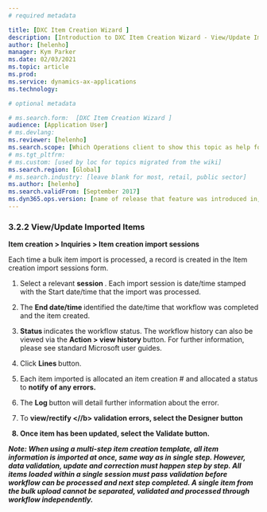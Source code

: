 ```yaml
---
# required metadata

title: [DXC Item Creation Wizard ]
description: [Introduction to DXC Item Creation Wizard - View/Update Imported Items  ]
author: [helenho]
manager: Kym Parker
ms.date: 02/03/2021
ms.topic: article
ms.prod: 
ms.service: dynamics-ax-applications
ms.technology: 

# optional metadata

# ms.search.form:  [DXC Item Creation Wizard ]
audience: [Application User]
# ms.devlang: 
ms.reviewer: [helenho]
ms.search.scope: [Which Operations client to show this topic as help for, to be set by content strategist, see list here: https://microsoft.sharepoint.com/teams/DynDoc/_layouts/15/WopiFrame.aspx?sourcedoc={23419e1c-eb64-42e9-aa9b-79875b428718}&action=edit&wd=target%28Core%20Dynamics%20AX%20CP%20requirements%2Eone%7C4CC185C0%2DEFAA%2D42CD%2D94B9%2D8F2A45E7F61A%2FVersions%20list%20for%20docs%20topics%7CC14BE630%2D5151%2D49D6%2D8305%2D554B5084593C%2F%29]
# ms.tgt_pltfrm: 
# ms.custom: [used by loc for topics migrated from the wiki]
ms.search.region: [Global]
# ms.search.industry: [leave blank for most, retail, public sector]
ms.author: [helenho]
ms.search.validFrom: [September 2017]
ms.dyn365.ops.version: [name of release that feature was introduced in, see list here: https://microsoft.sharepoint.com/teams/DynDoc/_layouts/15/WopiFrame.aspx?sourcedoc={23419e1c-eb64-42e9-aa9b-79875b428718}&action=edit&wd=target%28Core%20Dynamics%20AX%20CP%20requirements%2Eone%7C4CC185C0%2DEFAA%2D42CD%2D94B9%2D8F2A45E7F61A%2FVersions%20list%20for%20docs%20topics%7CC14BE630%2D5151%2D49D6%2D8305%2D554B5084593C%2F%29]
---
```


### 3.2.2	 View/Update Imported Items

<b> Item creation > Inquiries > Item creation import sessions </b>

Each time a bulk item import is processed, a record is created in the Item creation import sessions form.

1.	Select a relevant <b> session </b>.  Each import session is date/time stamped with the Start date/time that the import was processed.

2.	The <b> End date/time </b> identified the date/time that workflow was completed and the item created.

3.	<b> Status </b> indicates the workflow status. The workflow history can also be viewed via the <b> Action > view history </b> button.  For further information, please see standard Microsoft user guides.

4.	Click <b> Lines </b> button. 

5.	Each item imported is allocated an item creation # and allocated a status to <b> notify of any errors.</b>

6.	The <b> Log </b> button will detail further information about the error.

7.	To <b> view/rectify <//b> validation errors, select the <b> Designer </b> button

8.	Once item has been updated, select the <b> Validate </b> button.

<I> Note: When using a multi-step item creation template, all item information is imported at once, same way as in single step. However, data validation, update and correction must happen step by step.
All items loaded within a single session must pass validation before workflow can be processed and next step completed. A single item from the bulk upload cannot be separated, validated and processed through workflow independently. 
</I>
